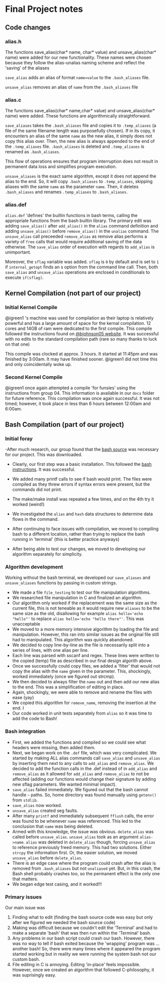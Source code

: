 # Final Project notes 

## Code changes

### alias.h

The functions save_alias(char* name, char* value) and unsave_alias(char* name) were added for our new functionality. These names were chosen because they follow the alias-unalias naming scheme and reflect the 'saving' of the aliases

`save_alias` adds an alias of format `name=value` to the `.bash_aliases` file.

`unsave_alias` removes an alias of `name` from the `.bash_aliases` file

### alias.c

The functions save_alias(char* name,char* value) and unsave_alias(char* name) were added. These functions are algorithmically straightforward. 

`save_aliases` takes the `.bash_aliases` file and copies it to `.temp_aliases` (a file of the same filename length was purposefully chosen). If in its copy, it encounters an alias of the same `name` as the new alias, it simply does not copy this alias over. Then, the new alias is always appended to the end of the `.temp_aliases` file. `.bash_aliases` is deleted and `.temp_aliases` is renamed as `.bash_aliases`. 

This flow of operations ensures that program interruption does not result in permanent data loss and simplifies program execution.

`unsave_aliases` is the exact same algorithm, except it does not append the alias to the end. So, it will copy `.bash_aliases` to `.temp_aliases`, skipping aliases with the same `name` as the parameter `name`. Then, it deletes `.bash_aliases` and renames `.temp_aliases` to `.bash_aliases`. 

### alias.def

`alias.def` 'defines' the builtin functions in bash terms, calling the appropriate functions from the bash builtin library. The primary edit was adding `save_alias()` after `add_alias()` in the `alias` command definition and adding `unsave_alias()` before `remove_alias()` in the `unalias` command. The `unsave_alias` call preceeded `remove_alias` as remove alias performs a variety of `free` calls that would require additional saving of the data otherwise. The `save_alias` order of execution with regards to `add_alias` is unimportant.

Moreover, the `sflag` variable was added. `sflag` is `0` by default and is set to `1` if `internal_getopt` finds an s option from the command line call. Then, both `save_alias` and `unsave_alias` operations are enclosed in conditionals to execute `if(sflag)`. 

## Kernel Compilation (not part of our project)

### Initial Kernel Compile

@igreen1 's machine was used for compilation as their laptop is relatively powerful and has a large amount of space for the kernal compilation. 12 cores and 14GB of ram were dedicated to the first compile. This compile followed the instructions found on [@bjohnson05 website](https://bjohnson.lmu.build/cmsi387web/osproject.html). It was successful with no edits to the standard compilation path (rare so many thanks to luck on that one)

This compile was clocked at approx. 3 hours. It started at 11:45pm and was finished by 3:00am. It may have finished sooner. @igreen1 did not time this and only coincidentally woke up.

### Second Kernel Compile

@igreen1 once again attempted a compile 'for funsies' using the instructions from group 04. This information is available in our `docs` folder for future reference. This compilation was once again successful. It was not timed; however, it took place in less than 6 hours between 12:00am and 6:00am.

## Bash Compilation (part of our project)

### Initial foray 

-After much research, our group found that the [bash source](https://ftp.gnu.org/gnu/bash/) was necessary for our project. This was downloaded.

- Clearly, our first step was a basic installation. This followed the [bash instructions](https://www.gnu.org/software/bash/manual/html_node/Installing-Bash.html). It was successful.

- We added many printf calls to see if bash would print. The files were compiled as they threw errors if syntax errors were present, but the commands did not print.
- The make/make install was repeated a few times, and on the 4th try it worked (weird!)
- We investigated the `alias` and `hash` data structures to determine data flows in the command. 
- After continuing to face issues with compilation, we moved to compiling bash to a different location, rather than trying to replace the bash running in 'terminal' (this is better practice anyways)
- After being able to test our changes, we moved to developing our algorithm separately for simplicity.

### Algorithm development 
Working without the bash terminal, we developed our `save_aliases` and `unsave_aliases` functions by passing in custom strings.

- We made a file `file_testing` to test our file manipulation algorithms.
- We researched file manipulation in C and finalized an algorithm. 
- Our algorithm only worked if the replacement was the same size as the current file, this is not teneable as it would require new `aliases` to be the same size as the old, disallowing for example `alias hello='echo "hello"'` to replace `alias hello='echo "hello there"'`. This was unacceptable
- We moved to a more memory intensive algorithm by loading the file and manipulation. However, this ran into similar issues as the original file still had to manipulated. This algorithm was quickly abandoned.
- We decided to copy line-by-line as the file is necessarily split into a series of lines, with one alias per line. 
- Each line was parsed with sscanf and regex. These lines were written to the copied (temp) file as described in our final design algorith above.
- Once we successfully could copy files, we added a 'filter' that would not copy the alias with the `name` given in the parameter. This, shockingly, worked immediately (once we figured out strcmp).
- We then decided to always filter the `name` out and then add our new alias to the end. This was a simplification of editing in place.
- Again, shockingly, we were able to remove and rename the files with ease (yay)
- We copied this algorithm for `remove_name`, removing the insertion at the end. I
- Our code worked in unit tests separately from `alias` so it was time to add the code to Bash!


### Bash integration

- First, we added the functions and compiled so we could see what headers were missing, then added them.
- Next, we began work on the `.def` file, which was very complicated. We started by making ALL alias commands call `save_alias` and `unsave_alias` by inserting them next to any calls to `add_alias` and `remove_alias`. We decided to add the function calls in the .def instead of in `add_alias` and `remove_alias` as it allowed for `add_alias` and `remove_alias` to not be affected (adding our functions would change their signature by adding new sflag parameters. We wanted minimal impact).
- `save_alias` failed immediately. We figured out that the bash cannot handle `~` paths. So, home directory was found manually using `getenv()` from `stdlib`. 
- `save_alias` now worked.
- `unsave_alias` created seg faults. 
- After many `printf` and immediately subsequent `fflush` calls, the error was found to be whenever `name` was referenced. This led to the conclusion that `name` was being deleted. 
- Armed with this knowledge, the issue was obvious. `delete_alias` was called before `unsave_alias`. `unsave_alias` took as an argument `alias->name`. `alias` was deleted in `delete_alias` though, forcing `unsave_alias` to reference previously freed memory. This had two solutions. Either `strcpy` the information first. Or, the easier solution, we moved `unsave_alias` before `delete_alias`. 
- There is an edge case where the program could crash after the alias is removed from `.bash_aliases` but not `unaliased` yet. But, in this crash, the Bash shell probably crashes too, so the permanent effect is the only one that matters.
- We began edge test casing, and it worked!!!


### Primary issues

Our main issue was 
1. Finding what to edit (finding the bash source code was easy but only after we figured we needed the bash source code)
2. Making was difficult because we couldn't edit the 'Terminal' and had to make a separate 'bash' that was then run within the 'Terminal' bash.
3. Any problems in our bash script could crash our bash. However, there was no way to tell if bash exited because the 'wrapping' program was ... another bash! So, there were many times where it appeared the program started working but in reality we were running the system bash not our custom bash.
4. File editing in C is annoying. Editing 'in-place' feels impossible. However, once we created an algorithm that followed C-philosophy, it was suprisingly easy.
